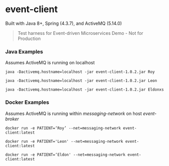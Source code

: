 event-client
=======================

Built with Java 8+, Spring (4.3.7), and ActiveMQ (5.14.0)

> Test harness for Event-driven Microservices Demo - Not for Production

### Java Examples

Assumes ActiveMQ is running on localhost

    java -Dactivemq.hostname=localhost -jar event-client-1.0.2.jar Roy
    
    java -Dactivemq.hostname=localhost -jar event-client-1.0.2.jar Leon
    
    java -Dactivemq.hostname=localhost -jar event-client-1.0.2.jar Eldonxs
    
### Docker Examples

Assumes ActiveMQ is running within _messaging-network_ on host _event-broker_

    docker run -e PATIENT=‘Roy’ --net=messaging-network event-client:latest

    docker run -e PATIENT='Leon' --net=messaging-network event-client:latest

    docker run -e PATIENT=‘Eldon' --net=messaging-network event-client:latest
    
